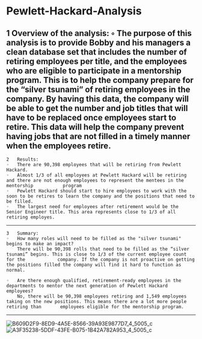 # Pewlett-Hackard-Analysis
1	Overview of the analysis:
	◦	The purpose of this analysis is to provide Bobby and his managers a clean database set that includes the number of retiring employees per title, and the employees who are eligible to participate in a mentorship program. This is to help the company prepare for the “silver tsunami” of retiring employees in the company. By having this data, the company will be able to get the number and job titles that will have to be replaced once employees start to retire. This data will help the company prevent having jobs that are not filled in a timely manner when the employees retire. 
----------------------------------------------------------------------------------------------------------------
	2	Results:
	◦	There are 90,398 employees that will be retiring from Pewlett Hackard. 
	◦	Almost 1/3 of all employees at Pewlett Hackard will be retiring and there are not enough employees to represent the mentees in the mentorship 			program 
	◦	Pewlett Hackard should start to hire employees to work with the soon to be retires to learn the company and the positions that need to be filled. 
	◦	The largest need for employees after retirement would be the Senior Engineer title. This area represents close to 1/3 of all retiring employes. 
---------------------------------------------------------------------------------------------------------------
	3	Summary: 	
	◦	How many roles will need to be filled as the "silver tsunami" begins to make an impact? 
		There will be 90,398 rolls that need to be filled as the “silver tsunami” begins. This is close to 1/3 of the current employee count for the 			company. If the company is not proactive on getting the positions filled the company will find it hard to function as normal. 
	
	◦	Are there enough qualified, retirement-ready employees in the departments to mentor the next generation of Pewlett Hackard employees? 
		No, there will be 90,398 employees retiring and 1,549 employees taking on the new positions. This means there are a lot more people retiring than 		employees eligible for the mentorship program. 

------------------------------------------------------------------------------------------------------------------

![B609D2F9-8ED9-4A5E-8566-39A93E9877D7_4_5005_c](https://user-images.githubusercontent.com/91567484/143772093-e091e572-cf62-4e7d-984d-35c7f39cfcb9.jpeg)
![A3F35238-5DDF-43FE-B075-1B42A782A953_4_5005_c](https://user-images.githubusercontent.com/91567484/143772098-d2b46493-09f3-4ad5-a048-5f66eed624d9.jpeg)
